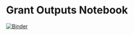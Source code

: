 # Grant Outputs Notebook

[![Binder](https://mybinder.org/badge_logo.svg)](https://mybinder.org/v2/gh/datacite/pidgraph-notebooks-python/master?filepath=user-story-1-datacenter-publication-citations%2Fdatacenter-publication-citations.ipynb)

